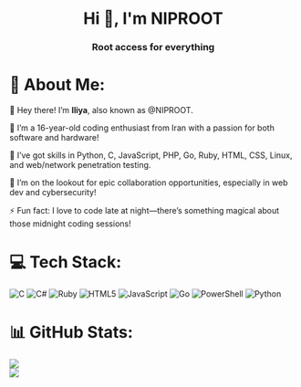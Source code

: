 <h1 align="center">Hi 👋, I'm NIPROOT</h1>
<h3 align="center">Root access for everything</h3>


# 💫 About Me:
👋 Hey there! I’m **Iliya**, also known as @NIPROOT.

👀 I’m a 16-year-old coding enthusiast from Iran with a passion for both software and hardware!

🌱 I’ve got skills in Python, C, JavaScript, PHP, Go, Ruby, HTML, CSS, Linux, and web/network penetration testing. 

💞️ I’m on the lookout for epic collaboration opportunities, especially in web dev and cybersecurity!

⚡ Fun fact: I love to code late at night—there’s something magical about those midnight coding sessions!






# 💻 Tech Stack:
![C](https://img.shields.io/badge/c-%2300599C.svg?style=plastic&logo=c&logoColor=white) ![C#](https://img.shields.io/badge/c%23-%23239120.svg?style=plastic&logo=csharp&logoColor=white) ![Ruby](https://img.shields.io/badge/ruby-%23CC342D.svg?style=plastic&logo=ruby&logoColor=white) ![HTML5](https://img.shields.io/badge/html5-%23E34F26.svg?style=plastic&logo=html5&logoColor=white) ![JavaScript](https://img.shields.io/badge/javascript-%23323330.svg?style=plastic&logo=javascript&logoColor=%23F7DF1E) ![Go](https://img.shields.io/badge/go-%2300ADD8.svg?style=plastic&logo=go&logoColor=white) ![PowerShell](https://img.shields.io/badge/PowerShell-%235391FE.svg?style=plastic&logo=powershell&logoColor=white) ![Python](https://img.shields.io/badge/python-3670A0?style=plastic&logo=python&logoColor=ffdd54)







# 📊 GitHub Stats:
![](https://github-readme-stats.vercel.app/api?username=NIPROOT&theme=material-palenight&hide_border=false&include_all_commits=false&count_private=false)<br/>![](https://github-readme-stats.vercel.app/api/top-langs/?username=NIPROOT&theme=material-palenight&hide_border=false&include_all_commits=false&count_private=false&layout=compact)


